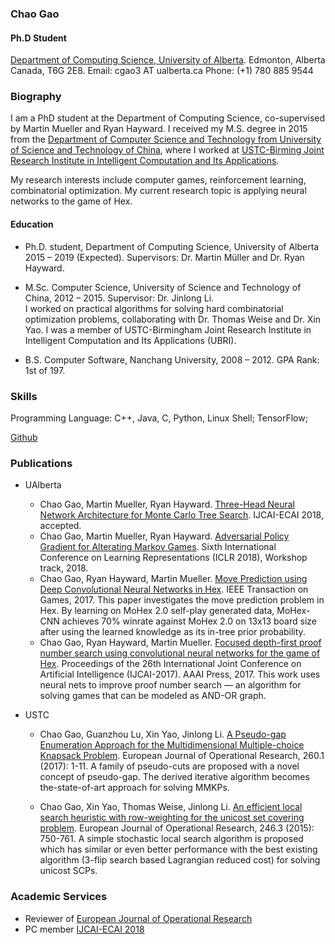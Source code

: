 ### Chao Gao 
#### Ph.D Student

[Department of Computing Science, University of Alberta](http://cs.ualberta.ca).
Edmonton, Alberta
Canada, T6G 2E8.
Email: cgao3 AT ualberta.ca
Phone: (+1) 780 885 9544

### Biography
I am a PhD student at the Department of Computing Science, co-supervised by Martin Mueller and Ryan Hayward. I received my M.S. degree in 2015 from the [Department of Computer Science and Technology from University of Science and Technology of China](http://cs.ustc.edu.cn), where I worked at [USTC-Birming Joint Research Institute in Intelligent Computation and Its Applications](http://ubri.ustc.edu.cn/).

My research interests include computer games, reinforcement learning, combinatorial optimization. My current research topic is applying neural networks to the game of Hex. 

#### Education
+ Ph.D. student, Department of Computing Science, University of Alberta
2015 – 2019 (Expected).
Supervisors: Dr. Martin Müller and Dr. Ryan Hayward.

+ M.Sc. Computer Science, University of Science and Technology of China, 2012 – 2015. Supervisor:  Dr.   Jinlong  Li.   
I  worked  on  practical  algorithms  for  solving  hard combinatorial optimization problems, collaborating with Dr.  Thomas Weise and Dr.  Xin Yao. I was a member of USTC-Birmingham Joint Research Institute in Intelligent Computation and Its Applications (UBRI). 

+ B.S. Computer Software, Nanchang University, 2008 – 2012. GPA Rank: 1st of 197.

### Skills
Programming Language: C++, Java, C, Python, Linux Shell; TensorFlow;

[Github](https://github.com/cgao3) 

### Publications 

+ UAlberta
    + Chao Gao, Martin Mueller, Ryan Hayward. [Three-Head Neural Network Architecture for Monte Carlo Tree Search](#). IJCAI-ECAI 2018, accepted.  
    + Chao Gao, Martin Mueller, Ryan Hayward. [Adversarial Policy Gradient for Alterating Markov Games](https://openreview.net/forum?id=ByINFNJDz). Sixth International Conference on Learning Representations (ICLR 2018), Workshop track, 2018.  
    + Chao Gao, Ryan Hayward, Martin Mueller. [Move Prediction using Deep Convolutional Neural Networks in Hex](https://ieeexplore.ieee.org/document/8226781/). IEEE Transaction on Games, 2017. This paper investigates the move prediction problem in Hex. By learning on MoHex 2.0 self-play generated data, MoHex-CNN achieves 70% winrate against MoHex 2.0 on 13x13 board size after using the learned knowledge as its in-tree prior probability. 
    + Chao Gao, Ryan Hayward, Martin Mueller. [Focused depth-first proof number search using convolutional neural networks for the game of Hex](https://www.ijcai.org/proceedings/2017/513). Proceedings of the 26th International Joint Conference on Artificial Intelligence (IJCAI-2017). AAAI Press, 2017. This work uses neural nets to improve proof number search &mdash; an algorithm for solving games that can be modeled as AND-OR graph.

+ USTC
    + Chao Gao, Guanzhou Lu, Xin Yao, Jinlong Li. [A Pseudo-gap Enumeration Approach for the Multidimensional Multiple-choice Knapsack Problem](https://www.sciencedirect.com/science/article/abs/pii/S0377221716309675). European Journal of Operational Research, 260.1 (2017): 1-11. A family of pseudo-cuts are proposed with a novel concept of pseudo-gap. The derived iterative algorithm becomes the-state-of-art approach for solving MMKPs.

    + Chao Gao, Xin Yao, Thomas Weise, Jinlong Li. [An efficient local search heuristic with row-weighting for the unicost set covering problem](https://www.sciencedirect.com/science/article/abs/pii/S0377221715004282). European Journal of Operational Research, 246.3 (2015): 750-761. A simple stochastic local search algorithm is proposed which has similar or even better performance with the best existing algorithm (3-flip search based Lagrangian reduced cost) for solving unicost SCPs.

### Academic Services
- Reviewer of [European Journal of Operational Research](https://www.journals.elsevier.com/european-journal-of-operational-research/)
- PC member [IJCAI-ECAI 2018](https://www.ijcai-18.org/)
